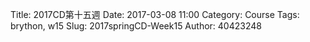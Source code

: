 Title: 2017CD第十五週
Date: 2017-03-08 11:00
Category: Course
Tags: brython, w15
Slug: 2017springCD-Week15
Author: 40423248



